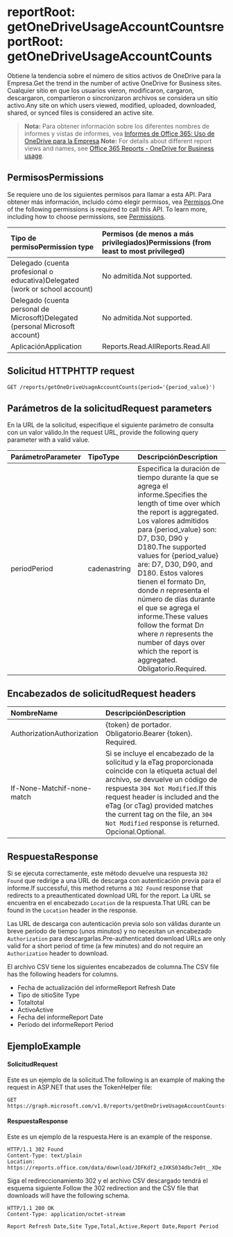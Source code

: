 # <a name="reportroot-getonedriveusageaccountcounts"></a><span data-ttu-id="a3906-101">reportRoot: getOneDriveUsageAccountCounts</span><span class="sxs-lookup"><span data-stu-id="a3906-101">reportRoot: getOneDriveUsageAccountCounts</span></span>

<span data-ttu-id="a3906-102">Obtiene la tendencia sobre el número de sitios activos de OneDrive para la Empresa.</span><span class="sxs-lookup"><span data-stu-id="a3906-102">Get the trend in the number of active OneDrive for Business sites.</span></span> <span data-ttu-id="a3906-103">Cualquier sitio en que los usuarios vieron, modificaron, cargaron, descargaron, compartieron o sincronizaron archivos se considera un sitio activo.</span><span class="sxs-lookup"><span data-stu-id="a3906-103">Any site on which users viewed, modified, uploaded, downloaded, shared, or synced files is considered an active site.</span></span>

> <span data-ttu-id="a3906-104">**Nota:** Para obtener información sobre los diferentes nombres de informes y vistas de informes, vea [Informes de Office 365: Uso de OneDrive para la Empresa]((https://support.office.com/client/OneDrive-for-Business-usage-0de3b312-c4e8-4e4b-a02d-32b2f726a680)).</span><span class="sxs-lookup"><span data-stu-id="a3906-104">**Note:** For details about different report views and names, see [Office 365 Reports - OneDrive for Business usage]((https://support.office.com/client/OneDrive-for-Business-usage-0de3b312-c4e8-4e4b-a02d-32b2f726a680)).</span></span>

## <a name="permissions"></a><span data-ttu-id="a3906-105">Permisos</span><span class="sxs-lookup"><span data-stu-id="a3906-105">Permissions</span></span>

<span data-ttu-id="a3906-p102">Se requiere uno de los siguientes permisos para llamar a esta API. Para obtener más información, incluido cómo elegir permisos, vea [Permisos](../../../concepts/permissions_reference.md).</span><span class="sxs-lookup"><span data-stu-id="a3906-p102">One of the following permissions is required to call this API. To learn more, including how to choose permissions, see [Permissions](../../../concepts/permissions_reference.md).</span></span>

| <span data-ttu-id="a3906-108">Tipo de permiso</span><span class="sxs-lookup"><span data-stu-id="a3906-108">Permission type</span></span>                        | <span data-ttu-id="a3906-109">Permisos (de menos a más privilegiados)</span><span class="sxs-lookup"><span data-stu-id="a3906-109">Permissions (from least to most privileged)</span></span> |
| :------------------------------------- | :--------------------------------------- |
| <span data-ttu-id="a3906-110">Delegado (cuenta profesional o educativa)</span><span class="sxs-lookup"><span data-stu-id="a3906-110">Delegated (work or school account)</span></span>     | <span data-ttu-id="a3906-111">No admitida.</span><span class="sxs-lookup"><span data-stu-id="a3906-111">Not supported.</span></span>                           |
| <span data-ttu-id="a3906-112">Delegado (cuenta personal de Microsoft)</span><span class="sxs-lookup"><span data-stu-id="a3906-112">Delegated (personal Microsoft account)</span></span> | <span data-ttu-id="a3906-113">No admitida.</span><span class="sxs-lookup"><span data-stu-id="a3906-113">Not supported.</span></span>                           |
| <span data-ttu-id="a3906-114">Aplicación</span><span class="sxs-lookup"><span data-stu-id="a3906-114">Application</span></span>                            | <span data-ttu-id="a3906-115">Reports.Read.All</span><span class="sxs-lookup"><span data-stu-id="a3906-115">Reports.Read.All</span></span>                         |

## <a name="http-request"></a><span data-ttu-id="a3906-116">Solicitud HTTP</span><span class="sxs-lookup"><span data-stu-id="a3906-116">HTTP request</span></span>

<!-- { "blockType": "ignored" } --> 

```http
GET /reports/getOneDriveUsageAccountCounts(period='{period_value}')
```

## <a name="request-parameters"></a><span data-ttu-id="a3906-117">Parámetros de la solicitud</span><span class="sxs-lookup"><span data-stu-id="a3906-117">Request parameters</span></span>

<span data-ttu-id="a3906-118">En la URL de la solicitud, especifique el siguiente parámetro de consulta con un valor válido.</span><span class="sxs-lookup"><span data-stu-id="a3906-118">In the request URL, provide the following query parameter with a valid value.</span></span>

| <span data-ttu-id="a3906-119">Parámetro</span><span class="sxs-lookup"><span data-stu-id="a3906-119">Parameter</span></span> | <span data-ttu-id="a3906-120">Tipo</span><span class="sxs-lookup"><span data-stu-id="a3906-120">Type</span></span>   | <span data-ttu-id="a3906-121">Descripción</span><span class="sxs-lookup"><span data-stu-id="a3906-121">Description</span></span>                              |
| :-------- | :----- | :--------------------------------------- |
| <span data-ttu-id="a3906-122">period</span><span class="sxs-lookup"><span data-stu-id="a3906-122">Period</span></span>    | <span data-ttu-id="a3906-123">cadena</span><span class="sxs-lookup"><span data-stu-id="a3906-123">string</span></span> | <span data-ttu-id="a3906-124">Especifica la duración de tiempo durante la que se agrega el informe.</span><span class="sxs-lookup"><span data-stu-id="a3906-124">Specifies the length of time over which the report is aggregated.</span></span> <span data-ttu-id="a3906-125">Los valores admitidos para {period_value} son: D7, D30, D90 y D180.</span><span class="sxs-lookup"><span data-stu-id="a3906-125">The supported values for {period_value} are: D7, D30, D90, and D180.</span></span> <span data-ttu-id="a3906-126">Estos valores tienen el formato D*n*, donde *n* representa el número de días durante el que se agrega el informe.</span><span class="sxs-lookup"><span data-stu-id="a3906-126">These values follow the format D*n* where *n* represents the number of days over which the report is aggregated.</span></span> <span data-ttu-id="a3906-127">Obligatorio.</span><span class="sxs-lookup"><span data-stu-id="a3906-127">Required.</span></span> |

## <a name="request-headers"></a><span data-ttu-id="a3906-128">Encabezados de solicitud</span><span class="sxs-lookup"><span data-stu-id="a3906-128">Request headers</span></span>

| <span data-ttu-id="a3906-129">Nombre</span><span class="sxs-lookup"><span data-stu-id="a3906-129">Name</span></span>          | <span data-ttu-id="a3906-130">Descripción</span><span class="sxs-lookup"><span data-stu-id="a3906-130">Description</span></span>               |
| :------------ | :------------------------ |
| <span data-ttu-id="a3906-131">Authorization</span><span class="sxs-lookup"><span data-stu-id="a3906-131">Authorization</span></span> | <span data-ttu-id="a3906-p104">{token} de portador. Obligatorio.</span><span class="sxs-lookup"><span data-stu-id="a3906-p104">Bearer {token}. Required.</span></span> |
| <span data-ttu-id="a3906-134">If-None-Match</span><span class="sxs-lookup"><span data-stu-id="a3906-134">if-none-match</span></span> | <span data-ttu-id="a3906-135">Si se incluye el encabezado de la solicitud y la eTag proporcionada coincide con la etiqueta actual del archivo, se devuelve un código de respuesta `304 Not Modified`.</span><span class="sxs-lookup"><span data-stu-id="a3906-135">If this request header is included and the eTag (or cTag) provided matches the current tag on the file, an `304 Not Modified` response is returned.</span></span> <span data-ttu-id="a3906-136">Opcional.</span><span class="sxs-lookup"><span data-stu-id="a3906-136">Optional.</span></span> |

## <a name="response"></a><span data-ttu-id="a3906-137">Respuesta</span><span class="sxs-lookup"><span data-stu-id="a3906-137">Response</span></span>

<span data-ttu-id="a3906-138">Si se ejecuta correctamente, este método devuelve una respuesta `302 Found` que redirige a una URL de descarga con autenticación previa para el informe.</span><span class="sxs-lookup"><span data-stu-id="a3906-138">If successful, this method returns a `302 Found` response that redirects to a preauthenticated download URL for the report.</span></span> <span data-ttu-id="a3906-139">La URL se encuentra en el encabezado `Location` de la respuesta.</span><span class="sxs-lookup"><span data-stu-id="a3906-139">That URL can be found in the `Location` header in the response.</span></span>

<span data-ttu-id="a3906-140">Las URL de descarga con autenticación previa solo son válidas durante un breve período de tiempo (unos minutos) y no necesitan un encabezado `Authorization` para descargarlas.</span><span class="sxs-lookup"><span data-stu-id="a3906-140">Pre-authenticated download URLs are only valid for a short period of time (a few minutes) and do not require an `Authorization` header to download.</span></span>

<span data-ttu-id="a3906-141">El archivo CSV tiene los siguientes encabezados de columna.</span><span class="sxs-lookup"><span data-stu-id="a3906-141">The CSV file has the following headers for columns.</span></span>

- <span data-ttu-id="a3906-142">Fecha de actualización del informe</span><span class="sxs-lookup"><span data-stu-id="a3906-142">Report Refresh Date</span></span>
- <span data-ttu-id="a3906-143">Tipo de sitio</span><span class="sxs-lookup"><span data-stu-id="a3906-143">Site Type</span></span>
- <span data-ttu-id="a3906-144">Total</span><span class="sxs-lookup"><span data-stu-id="a3906-144">total</span></span>
- <span data-ttu-id="a3906-145">Activo</span><span class="sxs-lookup"><span data-stu-id="a3906-145">Active</span></span>
- <span data-ttu-id="a3906-146">Fecha del informe</span><span class="sxs-lookup"><span data-stu-id="a3906-146">Report Date</span></span>
- <span data-ttu-id="a3906-147">Período del informe</span><span class="sxs-lookup"><span data-stu-id="a3906-147">Report Period</span></span>

## <a name="example"></a><span data-ttu-id="a3906-148">Ejemplo</span><span class="sxs-lookup"><span data-stu-id="a3906-148">Example</span></span>

#### <a name="request"></a><span data-ttu-id="a3906-149">Solicitud</span><span class="sxs-lookup"><span data-stu-id="a3906-149">Request</span></span>

<span data-ttu-id="a3906-150">Este es un ejemplo de la solicitud.</span><span class="sxs-lookup"><span data-stu-id="a3906-150">The following is an example of making the request in ASP.NET that uses the TokenHelper file:</span></span>

<!-- {
  "blockType": "request",
  "name": "reportroot_getonedriveusageaccountcounts"
}-->

```http
GET https://graph.microsoft.com/v1.0/reports/getOneDriveUsageAccountCounts(period='D7')
```

#### <a name="response"></a><span data-ttu-id="a3906-151">Respuesta</span><span class="sxs-lookup"><span data-stu-id="a3906-151">Response</span></span>

<span data-ttu-id="a3906-152">Este es un ejemplo de la respuesta.</span><span class="sxs-lookup"><span data-stu-id="a3906-152">Here is an example of the response.</span></span>

<!-- { "blockType": "ignored" } --> 

```http
HTTP/1.1 302 Found
Content-Type: text/plain
Location: https://reports.office.com/data/download/JDFKdf2_eJXKS034dbc7e0t__XDe
```

<span data-ttu-id="a3906-153">Siga el redireccionamiento 302 y el archivo CSV descargado tendrá el esquema siguiente.</span><span class="sxs-lookup"><span data-stu-id="a3906-153">Follow the 302 redirection and the CSV file that downloads will have the following schema.</span></span>

<!-- {
  "blockType": "response",
  "truncated": true,
  "@odata.type": "stream"
} -->

```http
HTTP/1.1 200 OK
Content-Type: application/octet-stream

Report Refresh Date,Site Type,Total,Active,Report Date,Report Period
```
